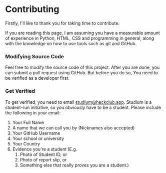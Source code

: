 # Contributing

Firstly, I'll like to thank you for taking time to contribute.

If you are reading this page,
I am assuming you have a measurable amount of experience in Python,
HTML, CSS and programming in general, along with the knowledge on how to use tools such as git and GitHub.

### Modifying Source Code

Feel free to modify the source code of this project.
After you are done, you can submit a pull request using GitHub.
But before you do so, You need to be verified as a developer first.

### Get Verified

To get verified, you need to email <a href="mailto: studium@hackclub.app">studium@hackclub.app</a>.
Studium is a student-run initiative, so you obviously have to be a student.
Please include the following in your email:

1. Your Full Name
2. A name that we can call you by (Nicknames also accepted)
3. Your GitHub Username
4. Your school or university
5. Your Country
6. Evidence you're a student (E.g.
    1. Photo of Student ID, or
    2. Photo of report slip, or
    3. Something else that really proves you are a student.)